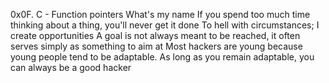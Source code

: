 0x0F. C - Function pointers
What's my name
If you spend too much time thinking about a thing, you'll never get it done
To hell with circumstances; I create opportunities
A goal is not always meant to be reached, it often serves simply as something to aim at
Most hackers are young because young people tend to be adaptable. As long as you remain adaptable, you can always be a good hacker

